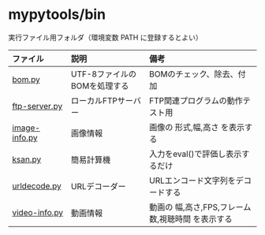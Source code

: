 # mypytools/bin

実行ファイル用フォルダ（環境変数 PATH に登録するとよい）

|ファイル|説明|備考|
|:---|:---|:---|
|[bom.py](bom.py)|UTF-8ファイルのBOMを処理する|BOMのチェック、除去、付加|
|[ftp-server.py](ftp-server.py)|ローカルFTPサーバー|FTP関連プログラムの動作テスト用|
|[image-info.py](image-info.py)|画像情報|画像の 形式,幅,高さ を表示する|
|[ksan.py](ksan.py)|簡易計算機|入力をeval()で評価し表示するだけ|
|[urldecode.py](ueldecode.py)|URLデコーダー|URLエンコード文字列をデコードする|
|[video-info.py](video-info.py)|動画情報|動画の 幅,高さ,FPS,フレーム数,視聴時間 を表示する|
